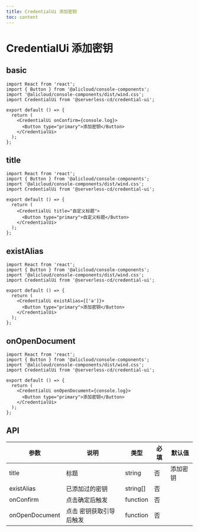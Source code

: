 ```yaml
---
title: CredentialUi 添加密钥
toc: content
---
```


# CredentialUi 添加密钥

## basic

```tsx
import React from 'react';
import { Button } from '@alicloud/console-components';
import '@alicloud/console-components/dist/wind.css';
import CredentialUi from '@serverless-cd/credential-ui';

export default () => {
  return (
    <CredentialUi onConfirm={console.log}>
      <Button type="primary">添加密钥</Button>
    </CredentialUi>
  );
};
```

## title

```tsx
import React from 'react';
import { Button } from '@alicloud/console-components';
import '@alicloud/console-components/dist/wind.css';
import CredentialUi from '@serverless-cd/credential-ui';

export default () => {
  return (
    <CredentialUi title="自定义标题">
      <Button type="primary">自定义标题</Button>
    </CredentialUi>
  );
};
```

## existAlias

```tsx
import React from 'react';
import { Button } from '@alicloud/console-components';
import '@alicloud/console-components/dist/wind.css';
import CredentialUi from '@serverless-cd/credential-ui';

export default () => {
  return (
    <CredentialUi existAlias={['a']}>
      <Button type="primary">添加密钥</Button>
    </CredentialUi>
  );
};
```

## onOpenDocument

```tsx
import React from 'react';
import { Button } from '@alicloud/console-components';
import '@alicloud/console-components/dist/wind.css';
import CredentialUi from '@serverless-cd/credential-ui';

export default () => {
  return (
    <CredentialUi onOpenDocument={console.log}>
      <Button type="primary">添加密钥</Button>
    </CredentialUi>
  );
};
```


## API

| 参数        | 说明   | 类型   | 必填 | 默认值 |
| ----------- | ------ | ------ | ---- | ------ |
| title       | 标题   | string | 否   |   添加密钥   |
| existAlias  | 已添加过的密钥   | string[] | 否   |      |
| onConfirm |  点击确定后触发  | function | 否   |        |
| onOpenDocument | 点击 密钥获取引导 后触发 | function | 否   |     |
